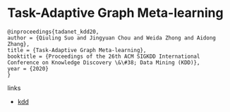# Task-Adaptive Graph Meta-learning

```
@inproceedings{tadanet_kdd20,
author = {Qiuling Suo and Jingyuan Chou and Weida Zhong and Aidong Zhang},
title = {Task-Adaptive Graph Meta-learning},
booktitle = {Proceedings of the 26th ACM SIGKDD International Conference on Knowledge Discovery \&\#38; Data Mining (KDD)},
year = {2020}
}
```

links
- [kdd](https://www.kdd.org/kdd2020/accepted-papers/view/task-adaptive-graph-meta-learning)
